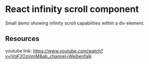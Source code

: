 # React infinity scroll component

Small demo showing infinity scroll capabilities within a div element.

## Resources

youtube link: https://www.youtube.com/watch?v=lVgF2OziomM&ab_channel=Weibenfalk
